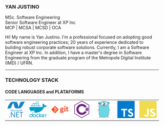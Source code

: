 ### YAN JUSTINO
MSc. Software Engineering  
Senior Software Engineer at XP Inc  
MCP | MCSA | MCSD | OCA  

Hi! My name is Yan Justino. I'm a professional focused on adopting good software engineering practices; 20 years of experience dedicated to building robust corporate software solutions. Currently, I am a Software Engineer at XP Inc. In addition, I have a master's degree in Software Engineering from the graduate program of the Metropole Digital Institute (IMD) / UFRN. 

---

### TECHNOLOGY STACK

#### CODE LANGUAGES and PLATAFORMS
<table>
  <tbody>
    <tr>
      <td>
        <img src="https://raw.githubusercontent.com/devicons/devicon/master/icons/dot-net/dot-net-plain-wordmark.svg" width="64px" />
      </td>
      <td>
        <img src="https://raw.githubusercontent.com/devicons/devicon/master/icons/docker/docker-plain-wordmark.svg" width="64px" />
      </td>
      <td>
        <img src="https://github.com/devicons/devicon/blob/master/icons/git/git-plain-wordmark.svg" width="64px" />
      </td>
      <td>
        <img src="https://raw.githubusercontent.com/devicons/devicon/master/icons/csharp/csharp-line.svg" width="64px" />
      </td>
      <td>
        <img src="https://raw.githubusercontent.com/devicons/devicon/master/icons/go/go-original.svg" width="64px" />
      </td>
      <td>
        <img src="https://github.com/devicons/devicon/blob/master/icons/typescript/typescript-plain.svg" width="64px" />
      </td>      
      <td>
        <img src="https://github.com/devicons/devicon/blob/master/icons/javascript/javascript-plain.svg" width="64px" />
      </td>            
    </tr>
  </tbody>
</table>



<!--
**yanjustino/yanjustino** is a ✨ _special_ ✨ repository because its `README.md` (this file) appears on your GitHub profile.

Here are some ideas to get you started:

- 🔭 I’m currently working on ...
- 🌱 I’m currently learning ...
- 👯 I’m looking to collaborate on ...
- 🤔 I’m looking for help with ...
- 💬 Ask me about ...
- 📫 How to reach me: ...
- 😄 Pronouns: ...
- ⚡ Fun fact: ...
-->

